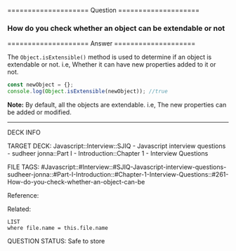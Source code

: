 ==================== Question ====================  

### How do you check whether an object can be extendable or not  

==================== Answer ====================  

The `Object.isExtensible()` method is used to determine if an object is
extendable or not. i.e, Whether it can have new properties added to it or not.

```javascript
const newObject = {};
console.log(Object.isExtensible(newObject)); //true
```

**Note:** By default, all the objects are extendable. i.e, The new properties
can be added or modified.

---

DECK INFO

TARGET DECK: Javascript::Interview::SJIQ - Javascript interview questions -
sudheer jonna::Part I - Introduction::Chapter 1 - Interview Questions

FILE TAGS:
#Javascript::#Interview::#SJIQ-Javascript-interview-questions-sudheer-jonna::#Part-I-Introduction::#Chapter-1-Interview-Questions::#261-How-do-you-check-whether-an-object-can-be

Reference:

Related:

```dataview
LIST
where file.name = this.file.name
```

QUESTION STATUS: Safe to store
